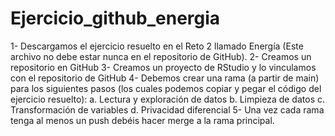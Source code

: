# Ejercicio_github_energia
1-	Descargamos el ejercicio resuelto en el Reto 2 llamado Energía (Este archivo no debe estar nunca en el repositorio de GitHub).
2-	Creamos un repositorio en GitHub
3-	Creamos un proyecto de RStudio y lo vinculamos con el repositorio de GitHub
4-	Debemos crear una rama (a partir de main) para los siguientes pasos (los cuales podemos copiar y pegar el código del ejercicio resuelto):
a.	Lectura y exploración de datos 
b.	Limpieza de datos
c.	Transformación de variables
d.	Privacidad diferencial
5-	Una vez cada rama tenga al menos un push debéis hacer merge a la rama principal.
